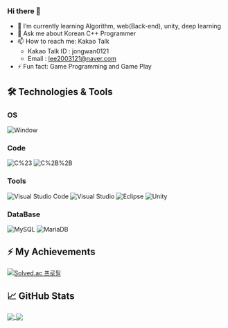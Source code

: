 ### Hi there 👋
- 🌱 I’m currently learning Algorithm, web(Back-end), unity, deep learning 
- 💬 Ask me about Korean C++ Programmer
- 📫 How to reach me: Kakao Talk  
  - Kakao Talk ID : jongwan0121
  - Email : lee2003121@naver.com
- ⚡ Fun fact: Game Programming and Game Play

## 🛠 Technologies & Tools
<h3>OS</h3>
<p>
  <img alt="Window" src="https://img.shields.io/badge/-Window-0078D6?style=flat-square&logo=windows&logoColor=white"/>
</p>

<h3>Code</h3>
<p>
  <img alt="C%23" src="https://img.shields.io/badge/-C%23-239120?style=flat-square&logo=c-Sharp&logoColor=white"/>
  <img alt="C%2B%2B" src="https://img.shields.io/badge/-C%2B%2B-00599C?style=flat-square&logo=c%2B%2B&logoColor=white"/>
</p>

<h3>Tools</h3>
<p>	
  <img alt="Visual Studio Code" src="https://img.shields.io/badge/-Visual_Studio_Code-007ACC?style=flat-square&logo=visual-studio-code&logoColor=white"/>
  <img alt="Visual Studio" src="https://img.shields.io/badge/-Visual_Studio-5C2D91?style=flat-square&logo=visual-studio&logoColor=white"/>
  <img alt="Eclipse" src="https://img.shields.io/badge/eclipse-badge-blue.svg?style=flat-square&logo=eclipseide&logoColor=white"/>
  <img alt="Unity" src="https://img.shields.io/badge/-Unity-000000?style=flat-square&logo=unity&logoColor=white"/>
</p>
<h3>DataBase</h3>
<p>
  <img alt="MySQL" src="https://img.shields.io/badge/mysql-%2300f.svg?style=for-the-badge&logo=mysql&logoColor=white"/>
   <img alt="MariaDB" src="https://img.shields.io/badge/MariaDB-003545?style=for-the-badge&logo=mariadb&logoColor=white"/>
</p>



## ⚡ My Achievements
[![Solved.ac
프로필](http://mazassumnida.wtf/api/v2/generate_badge?boj=lee2003121)](https://solved.ac/lee2003121)



## &#x1f4c8; GitHub Stats
<a href="https://github.com/lee2003121/lee2003121">
  <img align="center" src="https://github-readme-stats.vercel.app/api/top-langs/?username=lee2003121&hide=java,html&title_color=ffffff&text_color=c9cacc&icon_color=2bbc8a&bg_color=90,2b5876,4e4376" />
</a>
<a href="https://github.com/lee2003121/lee2003121">
  <img align="center" src="https://github-readme-stats.vercel.app/api?username=lee2003121&show_icons=true&line_height=27&count_private=true&bg_color=90,2b5876,4e4376&title_color=fff&text_color=fff&icon_color=4ca1af"/>
</a>

<!--
**lee2003121/lee2003121** is a ✨ _special_ ✨ repository because its `README.md` (this file) appears on your GitHub profile.

Here are some ideas to get you started:

- 🔭 I’m currently working on ...
- 🌱 I’m currently learning ...
- 👯 I’m looking to collaborate on ...
- 🤔 I’m looking for help with ...
- 💬 Ask me about ...
- 📫 How to reach me: ...
- 😄 Pronouns: ...
- ⚡ Fun fact: ...
-->
